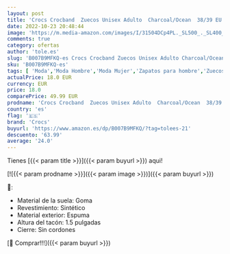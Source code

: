 ```yaml
---
layout: post
title: 'Crocs Crocband  Zuecos Unisex Adulto  Charcoal/Ocean  38/39 EU'
date: 2022-10-23 20:48:44
image: 'https://m.media-amazon.com/images/I/31504DCp4PL._SL500_._SL400_.jpg'
comments: true
category: ofertas
author: 'tole.es'
slug: 'B007B9MFKQ-es Crocs Crocband Zuecos Unisex Adulto Charcoal/Ocean 38/39 EU'
sku: 'B007B9MFKQ-es'
tags: [ 'Moda','Moda Hombre','Moda Mujer','Zapatos para hombre','Zuecos y mules para hombre','crocs','zuecos','🇪🇸', ]
actualPrice: 18.0 EUR
currency: EUR
price: 18.0
comparePrice: 49.99 EUR
prodname: 'Crocs Crocband  Zuecos Unisex Adulto  Charcoal/Ocean  38/39 EU'
country: 'es'
flag: '🇪🇸'
brand: 'Crocs'
buyurl: 'https://www.amazon.es/dp/B007B9MFKQ/?tag=tolees-21'
descuento: '63.99'
average: '24.0'
---
```


Tienes [{{< param title >}}]({{< param buyurl >}}) aqui!

[![{{< param prodname >}}]({{< param image >}})]({{< param buyurl >}})

🔎:

- Material de la suela: Goma
- Revestimiento: Sintético
- Material exterior: Espuma
- Altura del tacón: 1.5 pulgadas
- Cierre: Sin cordones

[🛒 Comprar!!!]({{< param buyurl >}})
